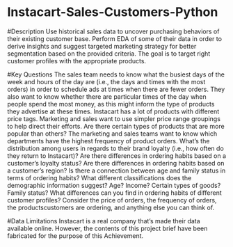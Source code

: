 # Instacart-Sales-Customers-Python

#Description
Use historical sales data to uncover purchasing behaviors of their existing customer base. Perform EDA of some of their data in order to derive insights and suggest targeted marketing strategy for better segmentation based on the provided criteria. The goal is to target right customer profiles with the appropriate products. 

#Key Questions
The sales team needs to know what the busiest days of the week and hours of the day are (i.e., the days and times with the most orders) in order to schedule ads at times when there are fewer orders.
They also want to know whether there are particular times of the day when people spend the most money, as this might inform the type of products they advertise at these times.
Instacart has a lot of products with different price tags. Marketing and sales want to use simpler price range groupings to help direct their efforts.
Are there certain types of products that are more popular than others? The marketing and sales teams want to know which departments have the highest frequency of product orders.
What’s the distribution among users in regards to their brand loyalty (i.e., how often do they return to Instacart)?
Are there differences in ordering habits based on a customer’s loyalty status?
Are there differences in ordering habits based on a customer’s region?
Is there a connection between age and family status in terms of ordering habits?
What different classifications does the demographic information suggest? Age? Income? Certain types of goods? Family status?
What differences can you find in ordering habits of different customer profiles? Consider the price of orders, the frequency of orders, the productscustomers are ordering, and anything else you can think of.

#Data Limitations
Instacart is a real company that’s made their data available online. However, the contents of this project brief have been fabricated for the purpose of this Achievement.
